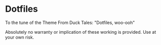 # Dotfiles

To the tune of the Theme From Duck Tales:
"Dotfiles, woo-ooh"

Absolutely no warranty or implication of these working is provided. Use at your own risk.
